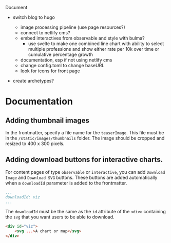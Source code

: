 Document


- switch blog to hugo
	- image processing pipeline (use page resources?)
	- connect to netlify cms?	
	- embed interactives from observable and style with bulma?
		- use svelte to make one combined line chart with ability to select multiple professions and show either rate per 10k over time or cumulative percentage growth
	- documentation, esp if not using netlify cms
    - change config.toml to change baseURL
	- look for icons for front page 

- create archetypes?


# Documentation

## Adding thumbnail images

In the frontmatter, specify a file name for the `teaserImage`. This file must be in the `/static/images/thumbnails` folder. The image should be cropped and resized to 400 x 300 pixels.

## Adding download buttons for interactive charts. 

For content pages of type `observable` or `interactive`, you can add `Download Image` and `Download SVG` buttons. These buttons are added automatically when a `downloadId` parameter is added to the frontmatter. 
```yaml
...
downloadId: viz
...
``` 
The `downloadId` must be the same as the `id` attribute of the `<div>` containing the `svg` that you want users to be able to download.
```html
<div id="viz">
	<svg ...>A chart or map</svg>
</div>
```
